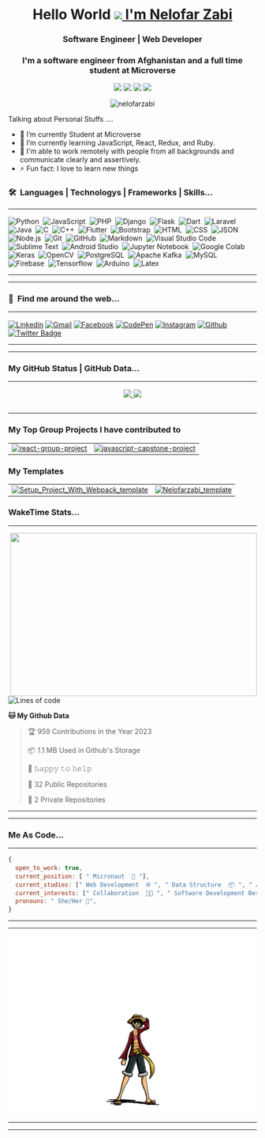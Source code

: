 
<h1 align="center">Hello World <img src="https://github.com/TheDudeThatCode/TheDudeThatCode/blob/master/Assets/Earth.gif" width="24px"><a href ="https://github.com/Nelofarzabi">
  I'm Nelofar Zabi</a></h1>
  <h3 align="center">Software Engineer | Web Developer</h3>
<h3 align ='center'>
I'm a software engineer from Afghanistan and a full time student at Microverse
</h3>

<p align="center">
<img src="https://img.shields.io/badge/Age-22-blue" />
  <img src="https://img.shields.io/badge/Focus-Programming%20Language-brightgreen" />
  <img src="https://img.shields.io/badge/Lives-Afghanistan%20-success" />
  <img src="https://img.shields.io/badge/Languages-English%20%26%20Persion-brightgreen" />
</p>
<p align="center"> <img src="https://komarev.com/ghpvc/?username=Nelofarzabi&label=Profile%20views&color=0e75b6&style=flat" alt="nelofarzabi" />



<!-- 
 <img src="https://media.giphy.com/media/iY8CRBdQXODJSCERIr/giphy.gif" width="30px">&nbsp; -->
  
  Talking about Personal Stuffs ....
 

- 🌱 I’m currently Student at Microverse 
- 👯 I’m currently learning JavaScript, React, Redux, and Ruby.
- 🤔 I'm able to work remotely with people from all backgrounds and communicate clearly and assertively.
- ⚡ Fun fact: I love to learn new things

  

###  🛠 &nbsp;Languages | Technologys | Frameworks | Skills...<hr>

![Python](https://img.shields.io/badge/-Python-05122A?style=flat&logo=python)&nbsp;
![JavaScript](https://img.shields.io/badge/-JavaScript-05122A?style=flat&logo=javascript)&nbsp;
![PHP](https://img.shields.io/badge/-PHP-05122A?style=flat&logo=php&logoColor=777BB4)&nbsp;
![Django](https://img.shields.io/badge/-Django-05122A?style=flat&logo=django&logoColor=092E20)&nbsp;
![Flask](https://img.shields.io/badge/-Flask-05122A?style=flat&logo=flask)&nbsp;
![Dart](https://img.shields.io/badge/-Dart-05122A?style=flat&logo=dart&logoColor=1075C2)&nbsp;
![Laravel](https://img.shields.io/badge/-Laravel-05122A?style=flat&logo=laravel&logoColor=FF2D20)&nbsp;
![Java](https://img.shields.io/badge/-Java-05122A?style=flat&logo=Java&logoColor=FFA518)&nbsp;
![C](https://img.shields.io/badge/-C-05122A?style=flat&logo=C&logoColor=A8B9CC)&nbsp;
![C++](https://img.shields.io/badge/-C++-05122A?style=flat&logo=C%2B%2B&logoColor=00599C)&nbsp;
![Flutter](https://img.shields.io/badge/-Flutter-05122A?style=flat&logo=flutter&logoColor=02569B)&nbsp;
![Bootstrap](https://img.shields.io/badge/-Bootstrap-05122A?style=flat&logo=bootstrap&logoColor=563D7C)&nbsp;
![HTML](https://img.shields.io/badge/-HTML-05122A?style=flat&logo=HTML5)&nbsp;
![CSS](https://img.shields.io/badge/-CSS-05122A?style=flat&logo=CSS3&logoColor=1572B6)&nbsp;
![JSON](https://img.shields.io/badge/-JSON-05122A?style=flat&logo=json&logoColor=000000)&nbsp;
![Node.js](https://img.shields.io/badge/-Node.js-05122A?style=flat&logo=node.js&logoColor=339933)&nbsp;
![Git](https://img.shields.io/badge/-Git-05122A?style=flat&logo=git)&nbsp;
![GitHub](https://img.shields.io/badge/-GitHub-05122A?style=flat&logo=github)&nbsp;
![Markdown](https://img.shields.io/badge/-Markdown-05122A?style=flat&logo=markdown)&nbsp;
![Visual Studio Code](https://img.shields.io/badge/-Visual%20Studio%20Code-05122A?style=flat&logo=visual-studio-code&logoColor=007ACC)&nbsp;
![Sublime Text](https://img.shields.io/badge/-Sublime%20Text-05122A?style=flat&logo=sublime-text&logoColor=FF9800)&nbsp;
![Android Studio](https://img.shields.io/badge/-Android%20Studio-05122A?style=flat&logo=android-studio&logoColor=3DDC84)&nbsp;
![Jupyter Notebook](https://img.shields.io/badge/-Jupyter%20Notebook-05122A?style=flat&logo=jupyter&logoColor=F37626)&nbsp;
![Google Colab](https://img.shields.io/badge/-Google%20Colab-05122A?style=flat&logo=google-colab&logoColor=F9AB00)&nbsp;
![Keras](https://img.shields.io/badge/-Keras-05122A?style=flat&logo=keras&logoColor=D00000)&nbsp;
![OpenCV](https://img.shields.io/badge/-OpenCV-05122A?style=flat&logo=opencv&logoColor=5C3EE8)&nbsp;
![PostgreSQL](https://img.shields.io/badge/-PostgreSQL-05122A?style=flat&logo=postgresql&logoColor=336791)&nbsp;
![Apache Kafka](https://img.shields.io/badge/-Apache%20Kafka-05122A?style=flat&logo=apache-kafka&logoColor=231F20)&nbsp;
![MySQL](https://img.shields.io/badge/-MySQL-05122A?style=flat&logo=mysql&logoColor=4479A1)&nbsp;
![Firebase](https://img.shields.io/badge/-Firebase-05122A?style=flat&logo=firebase&logoColor=FFCA28)&nbsp;
![Tensorflow](https://img.shields.io/badge/-Tensorflow-05122A?style=flat&logo=tensorflow&logoColor=FF6F00)&nbsp;
![Arduino](https://img.shields.io/badge/-Arduino-05122A?style=flat&logo=arduino&logoColor=00979D)&nbsp;
![Latex](https://img.shields.io/badge/-Latex-05122A?style=flat&logo=latex&logoColor=008080)&nbsp;<hr><hr>

### :link: &nbsp;Find me around the web...<hr>
[![Linkedin](https://img.shields.io/badge/-NelofarZabi-blue?style=flat&logo=Linkedin&logoColor=white)](https://www.linkedin.com/in/nelofar-zabi-1a1066213/)
[![Gmail](https://img.shields.io/badge/-NelofarZabi2000-c14438?style=flat&logo=Gmail&logoColor=white)](https://nelofarzabi2000@gmail.com)
[![Facebook](https://img.shields.io/badge/-NelofarZabi-c13584?style=flat&labelColor=c13584&logo=facebook&logoColor=white)](https://www.facebook.com/mahshid.zabi.1)
[![CodePen](https://img.shields.io/badge/-Nelofar2000-black?style=flat&logo=CodePen&logoColor=white)](https://codepen.io/Nelofar2000)
[![Instagram](https://img.shields.io/badge/-NelofarZabi-c13584?style=flat&labelColor=c13584&logo=instagram&logoColor=white)](https://www.facebook.com/mahshid.zabi.1)
[![Github](https://img.shields.io/badge/-NelofarZabi-black?style=flat&labelColor=black&logo=github&logoColor=white)](https://github.com/Nelofarzabi)
[![Twitter Badge](https://img.shields.io/badge/-NelofarZabi-1ca0f1?style=flat&labelColor=1ca0f1&logo=twitter&logoColor=white&link=https://twitter.com/NelofarZabi)](https://twitter.com/NelofarZabi)<hr><hr>


 

### My GitHub Status | GitHub Data...<hr>

<table>
  <p align="center">
  <a href="https://github.com/JayantGoel001">
    <img width="420" src="https://github-readme-stats.vercel.app/api?username=Nelofarzabi&show_icons=true&theme=prussian" />
  </a>
  <a href="https://github.com/JayantGoel001">
  <img width="420" src="https://github-readme-streak-stats.herokuapp.com/?user=Nelofarzabi&theme=prussian&hide_border=false"/>
  </a>
</p>
</table>

<hr>

### My Top Group Projects I have contributed to


  
<p align="center">

| | |
|--------|--------|
|<a href="https://github.com/Nelofarzabi/space-travelers-hub"><img width="500" src="https://github-readme-stats.vercel.app/api/pin/?username=Nelofarzabi&repo=space-travelers-hub&theme=react&bg_color=172F45&title_color=58A6DA&hide_border=false&icon_color=2A6EAE&º" alt="react-group-project"></a> | <a href="https://github.com/Nelofarzabi/capstone-project-II"><img width="500" src="https://github-readme-stats.vercel.app/api/pin/?username=Nelofarzabi&repo=capstone-project-II&theme=react&bg_color=172F45&title_color=58A6DA&hide_border=false&icon_color=2A6EAE&º" alt="javascript-capstone-project"></a> | 



### My Templates 
<p align="center">

|  |  |
|--------|--------|
| <a href="https://github.com/Nelofarzabi/Setup_Project_With_Webpack"><img width="500" src="https://github-readme-stats.vercel.app/api/pin/?username=Nelofarzabi&repo=Setup_Project_With_Webpack&theme=react&bg_color=172F45&title_color=58A6DA&hide_border=false&icon_color=2A6EAE&º" alt="Setup_Project_With_Webpack_template"></a> | <a href="https://github.com/Nelofarzabi/Nelofarzabi"><img width="500" src="https://github-readme-stats.vercel.app/api/pin/?username=Nelofarzabi&repo=Nelofarzabi&theme=react&bg_color=172F45&title_color=58A6DA&hide_border=false&icon_color=2A6EAE&º" alt="Nelofarzabi_template"></a> 
</p>
<!-- <table>
  <h3>My GitHub Contribution Graph... <h3><hr>

 <p align="center">
 <img width="830" src="https://activity-graph.herokuapp.com/graph?username=Nelofarzabi&theme=react-dark&hide_border=true&area=true" />
 </p>
</table><hr> -->
 
<h3>WakeTime Stats...</h3><hr>

<a target="_blank">
  <img align="right" height="330px" width="500px" src="https://wakatime.com/share/@JayantGoel001/d757c83d-c3a9-424e-86f1-ce88190c9840.svg" >
</a>

<br>
<br>

<!--START_SECTION:waka-->
![Lines of code](https://img.shields.io/badge/From%20Hello%20World%20I%27ve%20Written-4000%20lines%20of%20code-blue)

**🐱 My Github Data** 

> 🏆 959 Contributions in the Year 2023
 > 
> 📦 1.1 MB Used in Github's Storage 
 > 
> 💼 𝚑𝚊𝚙𝚙𝚢 𝚝𝚘 𝚑𝚎𝚕𝚙
 > 
> 📜 32 Public Repositories 
 > 
> 🔑 2 Private Repositories  
 >     
    
 <hr><hr>

    
 <h3>Me As Code... </h3><hr>

    
    
```javascript
{
  open_to_work: true,
  current_position: [ " Micronaut  🔭 "],
  current_studies: [" Web Development  🌐 ", " Data Structure  📦 ", " Algorithm  🧮 "],
  current_interests: [" Collaboration  🤝🏾 ", " Software Development Best Practices  ➓ "],
  pronouns: " She/Her 🦄",
}
```

<hr><hr>
<p align="center">
  <img align="center" alt="OnePiece_Luffy" src="https://raw.githubusercontent.com/dev-akshat/archive/main/images/gifs/anime/luffy.gif"/>
</p>
    <hr><hr>
    



